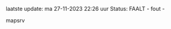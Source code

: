 laatste update: 
ma 27-11-2023 22:26   uur 
Status: FAALT - fout - 
<div class="service R">mapsrv</div>